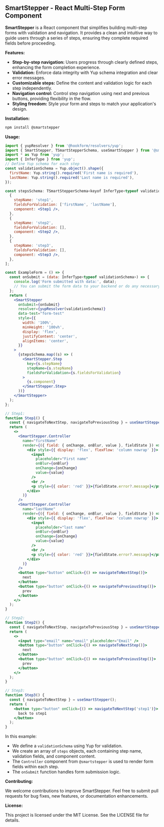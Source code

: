 ## SmartStepper - React Multi-Step Form Component

**SmartStepper** is a React component that simplifies building multi-step forms with validation and navigation. It provides a clean and intuitive way to guide users through a series of steps, ensuring they complete required fields before proceeding.

**Features:**

- **Step-by-step navigation:** Users progress through clearly defined steps, enhancing the form completion experience.
- **Validation:** Enforce data integrity with Yup schema integration and clear error messages.
- **Customizable steps:** Define the content and validation logic for each step independently.
- **Navigation control:** Control step navigation using next and previous buttons, providing flexibility in the flow.
- **Styling freedom:** Style your form and steps to match your application's design.

**Installation:**

```bash
npm install @smartstepper
```

**Usage:**

```jsx
import { yupResolver } from '@hookform/resolvers/yup';
import { SmartStepper, TSmartStepperSchema, useSmartStepper } from '@smartstepper';
import * as Yup from 'yup';
import { InferType } from 'yup';
// Define Yup schema for each step
const validationSchema = Yup.object().shape({
  firstName: Yup.string().required('First name is required'),
  lastName: Yup.string().required('Last name is required'),
});

const stepsSchema: TSmartStepperSchema<keyof InferType<typeof validationSchema>> = [
  {
    stepName: 'step1',
    fieldsForValidation: ['firstName', 'lastName'],
    component: <Step1 />,
  },
  {
    stepName: 'step2',
    fieldsForValidation: [],
    component: <Step2 />,
  },
  {
    stepName: 'step3',
    fieldsForValidation: [],
    component: <Step3 />,
  },
];

const ExampleForm = () => {
  const onSubmit = (data: InferType<typeof validationSchema>) => {
    console.log('Form submitted with data:', data);
    // You can submit the form data to your backend or do any necessary actions here
  };
  return (
    <SmartStepper
      onSubmit={onSubmit}
      resolver={yupResolver(validationSchema)}
      data-test="form-test"
      style={{
        width: '100%',
        minHeight: '100vh',
        display: 'flex',
        justifyContent: 'center',
        alignItems: 'center',
      }}
    >
      {stepsSchema.map((s) => (
        <SmartStepper.Step
          key={s.stepName}
          stepName={s.stepName}
          fieldsForValidation={s.fieldsForValidation}
        >
          {s.component}
        </SmartStepper.Step>
      ))}
    </SmartStepper>
  );
};

// Step1:
function Step1() {
  const { navigateToNextStep, navigateToPreviousStep } = useSmartStepper();
  return (
    <>
      <SmartStepper.Controller
        name="firstName"
        render={({ field: { onChange, onBlur, value }, fieldState }) => (
          <div style={{ display: 'flex', flexFlow: 'column nowrap' }}>
            <input
              placeholder="First name"
              onBlur={onBlur}
              onChange={onChange}
              value={value}
            />
            <br />
            <p style={{ color: 'red' }}>{fieldState.error?.message}</p>
          </div>
        )}
      />
      <SmartStepper.Controller
        name="lastName"
        render={({ field: { onChange, onBlur, value }, fieldState }) => (
          <div style={{ display: 'flex', flexFlow: 'column nowrap' }}>
            <input
              placeholder="last name"
              onBlur={onBlur}
              onChange={onChange}
              value={value}
            />
            <br />
            <p style={{ color: 'red' }}>{fieldState.error?.message}</p>
          </div>
        )}
      />
      <button type="button" onClick={() => navigateToNextStep()}>
        next
      </button>
      <button type="button" onClick={() => navigateToPreviousStep()}>
        prev
      </button>
    </>
  );
}

// Step2:
function Step2() {
  const { navigateToNextStep, navigateToPreviousStep } = useSmartStepper();
  return (
    <>
      <input type="email" name="email" placeholder="Email" />
      <button type="button" onClick={() => navigateToNextStep()}>
        next
      </button>
      <button type="button" onClick={() => navigateToPreviousStep()}>
        prev
      </button>
    </>
  );
}

// Step3:
function Step3() {
  const { navigateToNextStep } = useSmartStepper();
  return (
    <button type="button" onClick={() => navigateToNextStep('step1')}>
      back to step1
    </button>
  );
}

```

In this example:

- We define a `validationSchema` using Yup for validation.
- We create an array of `steps` objects, each containing step name, validation fields, and component content.
- The `Controller` component from `@smartstepper` is used to render form fields within each step.
- The `onSubmit` function handles form submission logic.

**Contributing:**

We welcome contributions to improve SmartStepper. Feel free to submit pull requests for bug fixes, new features, or documentation enhancements.

**License:**

This project is licensed under the MIT License. See the LICENSE file for details.
